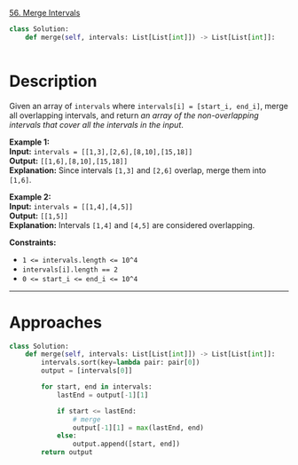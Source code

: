 [56. Merge Intervals](https://leetcode.com/problems/merge-intervals/)

```python
class Solution:
    def merge(self, intervals: List[List[int]]) -> List[List[int]]:
        
```

# Description
Given an array of `intervals` where `intervals[i] = [start_i, end_i]`, merge all overlapping intervals, and return _an array of the non-overlapping intervals that cover all the intervals in the input_.

**Example 1:**  
**Input:** `intervals = [[1,3],[2,6],[8,10],[15,18]]`  
**Output:** `[[1,6],[8,10],[15,18]]`  
**Explanation:** Since intervals `[1,3]` and `[2,6]` overlap, merge them into `[1,6]`.

**Example 2:**  
**Input:** `intervals = [[1,4],[4,5]]`  
**Output:** `[[1,5]]`  
**Explanation:** Intervals `[1,4]` and `[4,5]` are considered overlapping.

**Constraints:**
- `1 <= intervals.length <= 10^4`
- `intervals[i].length == 2`
- `0 <= start_i <= end_i <= 10^4`

---

# Approaches


```python
class Solution:
    def merge(self, intervals: List[List[int]]) -> List[List[int]]:
        intervals.sort(key=lambda pair: pair[0])
        output = [intervals[0]]

        for start, end in intervals:
            lastEnd = output[-1][1]

            if start <= lastEnd:
                # merge
                output[-1][1] = max(lastEnd, end)
            else:
                output.append([start, end])
        return output

```